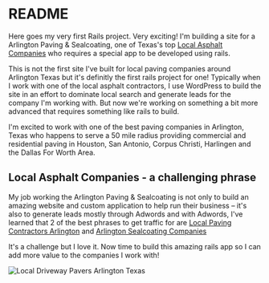 # README

Here goes my very first Rails project. Very exciting! I'm building a site for a Arlington Paving & Sealcoating, one of Texas's top [Local Asphalt Companies](http://www.asphaltpavingarlingtontx.com) who requires a special app to be developed using rails. 

This is not the first site I've built for local paving companies around Arlington Texas but it's definitly the first rails project for one! Typically when I work with one of the local asphalt contractors, I use WordPress to build the site in an effort to dominate local search and generate leads for the company I'm working with. But now we're working on something a bit more advanced that requires something like rails to build. 

I'm excited to work with one of the best paving companies in Arlington, Texas who happens to serve a 50 mile radius providing commercial and residential paving in Houston, San Antonio, Corpus Christi, Harlingen and the Dallas For Worth Area. 

## Local Asphalt Companies - a challenging phrase

My job working the Arlington Paving & Sealcoating is not only to build an amazing website and custom application to help run their business – it's also to generate leads mostly through Adwords and with Adwords, I've learned that 2 of the best phrases to get traffic for are [Local Paving Contractors Arlington](http://www.asphaltpavingarlingtontx.com/) and [Arlington Sealcoating Companies](http://www.asphaltpavingarlingtontx.com/)

It's a challenge but I love it. Now time to build this amazing rails app so I can add more value to the companies I work with!

![Local Driveway Pavers Arlington Texas](http://www.asphaltpavingarlingtontx.com/uploads/8/7/3/6/87366596/arlington-paving-sealcoating_orig.png)